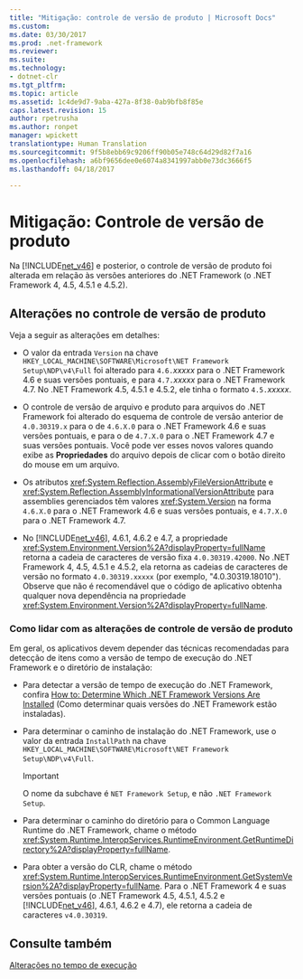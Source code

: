 ```yaml
---
title: "Mitigação: controle de versão de produto | Microsoft Docs"
ms.custom: 
ms.date: 03/30/2017
ms.prod: .net-framework
ms.reviewer: 
ms.suite: 
ms.technology:
- dotnet-clr
ms.tgt_pltfrm: 
ms.topic: article
ms.assetid: 1c4de9d7-9aba-427a-8f38-0ab9bfb8f85e
caps.latest.revision: 15
author: rpetrusha
ms.author: ronpet
manager: wpickett
translationtype: Human Translation
ms.sourcegitcommit: 9f5b8ebb69c9206ff90b05e748c64d29d82f7a16
ms.openlocfilehash: a6bf9656dee0e6074a8341997abb0e73dc3666f5
ms.lasthandoff: 04/18/2017

---
```

# <a name="mitigation-product-versioning"></a>Mitigação: Controle de versão de produto
Na [!INCLUDE[net_v46](../../../includes/net-v46-md.md)] e posterior, o controle de versão de produto foi alterada em relação às versões anteriores do .NET Framework (o .NET Framework 4, 4.5, 4.5.1 e 4.5.2).  
  
## <a name="product-versioning-changes"></a>Alterações no controle de versão de produto  
 Veja a seguir as alterações em detalhes:  
  
-   O valor da entrada `Version` na chave `HKEY_LOCAL_MACHINE\SOFTWARE\Microsoft\NET Framework Setup\NDP\v4\Full` foi alterado para `4.6.`*xxxxx* para o .NET Framework 4.6 e suas versões pontuais, e para `4.7.`*xxxxx* para o .NET Framework 4.7. No .NET Framework 4.5, 4.5.1 e 4.5.2, ele tinha o formato `4.5.`*xxxxx*.  
  
-   O controle de versão de arquivo e produto para arquivos do .NET Framework foi alterado do esquema de controle de versão anterior de `4.0.30319.x` para o de `4.6.X.0` para o .NET Framework 4.6 e suas versões pontuais, e para o de `4.7.X.0` para o .NET Framework 4.7 e suas versões pontuais. Você pode ver esses novos valores quando exibe as **Propriedades** do arquivo depois de clicar com o botão direito do mouse em um arquivo.  
  
-   Os atributos <xref:System.Reflection.AssemblyFileVersionAttribute> e <xref:System.Reflection.AssemblyInformationalVersionAttribute> para assemblies gerenciados têm valores <xref:System.Version> na forma `4.6.X.0` para o .NET Framework 4.6 e suas versões pontuais, e `4.7.X.0` para o .NET Framework 4.7.  
  
-   No [!INCLUDE[net_v46](../../../includes/net-v46-md.md)], 4.6.1, 4.6.2 e 4.7, a propriedade <xref:System.Environment.Version%2A?displayProperty=fullName> retorna a cadeia de caracteres de versão fixa `4.0.30319.42000`. No .NET Framework 4, 4.5, 4.5.1 e 4.5.2, ela retorna as cadeias de caracteres de versão no formato `4.0.30319.xxxxx` (por exemplo, "4.0.30319.18010"). Observe que não é recomendável que o código de aplicativo obtenha qualquer nova dependência na propriedade <xref:System.Environment.Version%2A?displayProperty=fullName>.  
  
### <a name="handling-the-product-versioning-changes"></a>Como lidar com as alterações de controle de versão de produto  
 Em geral, os aplicativos devem depender das técnicas recomendadas para detecção de itens como a versão de tempo de execução do .NET Framework e o diretório de instalação:  
  
-   Para detectar a versão de tempo de execução do .NET Framework, confira [How to: Determine Which .NET Framework Versions Are Installed](../../../docs/framework/migration-guide/how-to-determine-which-versions-are-installed.md) (Como determinar quais versões do .NET Framework estão instaladas).  
  
-   Para determinar o caminho de instalação do .NET Framework, use o valor da entrada `InstallPath` na chave `HKEY_LOCAL_MACHINE\SOFTWARE\Microsoft\NET Framework Setup\NDP\v4\Full`.  
  
    > [!IMPORTANT]
    >  O nome da subchave é `NET Framework Setup`, e não `.NET Framework Setup`.  
  
-   Para determinar o caminho do diretório para o Common Language Runtime do .NET Framework, chame o método <xref:System.Runtime.InteropServices.RuntimeEnvironment.GetRuntimeDirectory%2A?displayProperty=fullName>.  
  
-   Para obter a versão do CLR, chame o método <xref:System.Runtime.InteropServices.RuntimeEnvironment.GetSystemVersion%2A?displayProperty=fullName>.   Para o .NET Framework 4 e suas versões pontuais (o .NET Framework 4.5, 4.5.1, 4.5.2 e [!INCLUDE[net_v46](../../../includes/net-v46-md.md)], 4.6.1, 4.6.2 e 4.7), ele retorna a cadeia de caracteres `v4.0.30319`.  
  
## <a name="see-also"></a>Consulte também  
 [Alterações no tempo de execução](../../../docs/framework/migration-guide/runtime-changes-in-the-net-framework-4-6.md)
 
